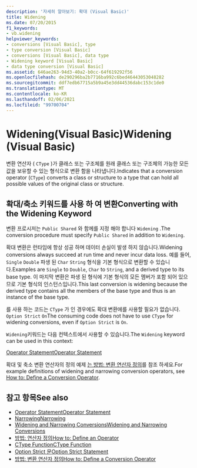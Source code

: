 ```yaml
---
description: '자세히 알아보기: 확대 (Visual Basic)'
title: Widening
ms.date: 07/20/2015
f1_keywords:
- vb.widening
helpviewer_keywords:
- conversions [Visual Basic], type
- type conversion [Visual Basic]
- conversions [Visual Basic], data type
- Widening keyword [Visual Basic]
- data type conversion [Visual Basic]
ms.assetid: 646ae263-94d3-40a2-b0cc-64f619292f56
ms.openlocfilehash: de290296ba2b7716ba992c6bed46443053048282
ms.sourcegitcommit: ddf7edb67715a5b9a45e3dd44536dabc153c1de0
ms.translationtype: MT
ms.contentlocale: ko-KR
ms.lasthandoff: 02/06/2021
ms.locfileid: "99700704"
---
```

# <a name="widening-visual-basic"></a><span data-ttu-id="e8cb8-103">Widening(Visual Basic)</span><span class="sxs-lookup"><span data-stu-id="e8cb8-103">Widening (Visual Basic)</span></span>

<span data-ttu-id="e8cb8-104">변환 연산자 ( `CType` )가 클래스 또는 구조체를 원래 클래스 또는 구조체의 가능한 모든 값을 보유할 수 있는 형식으로 변환 함을 나타냅니다.</span><span class="sxs-lookup"><span data-stu-id="e8cb8-104">Indicates that a conversion operator (`CType`) converts a class or structure to a type that can hold all possible values of the original class or structure.</span></span>  
  
## <a name="converting-with-the-widening-keyword"></a><span data-ttu-id="e8cb8-105">확대/축소 키워드를 사용 하 여 변환</span><span class="sxs-lookup"><span data-stu-id="e8cb8-105">Converting with the Widening Keyword</span></span>  

 <span data-ttu-id="e8cb8-106">변환 프로시저는 `Public Shared` 와 함께를 지정 해야 합니다 `Widening` .</span><span class="sxs-lookup"><span data-stu-id="e8cb8-106">The conversion procedure must specify `Public Shared` in addition to `Widening`.</span></span>  
  
 <span data-ttu-id="e8cb8-107">확대 변환은 런타임에 항상 성공 하며 데이터 손실이 발생 하지 않습니다.</span><span class="sxs-lookup"><span data-stu-id="e8cb8-107">Widening conversions always succeed at run time and never incur data loss.</span></span> <span data-ttu-id="e8cb8-108">예를 들어, `Single` `Double` 파생 된 `Char` `String` 형식을 기본 형식으로 변환할 수 있습니다.</span><span class="sxs-lookup"><span data-stu-id="e8cb8-108">Examples are `Single` to `Double`, `Char` to `String`, and a derived type to its base type.</span></span> <span data-ttu-id="e8cb8-109">이 마지막 변환은 파생 된 형식에 기본 형식의 모든 멤버가 포함 되어 있으므로 기본 형식의 인스턴스입니다.</span><span class="sxs-lookup"><span data-stu-id="e8cb8-109">This last conversion is widening because the derived type contains all the members of the base type and thus is an instance of the base type.</span></span>  
  
 <span data-ttu-id="e8cb8-110">를 사용 하는 코드는 `CType` 가 인 경우에도 확대 변환에를 사용할 필요가 없습니다. `Option Strict` `On`</span><span class="sxs-lookup"><span data-stu-id="e8cb8-110">The consuming code does not have to use `CType` for widening conversions, even if `Option Strict` is `On`.</span></span>  
  
 <span data-ttu-id="e8cb8-111">`Widening`키워드는 다음 컨텍스트에서 사용할 수 있습니다.</span><span class="sxs-lookup"><span data-stu-id="e8cb8-111">The `Widening` keyword can be used in this context:</span></span>  
  
 [<span data-ttu-id="e8cb8-112">Operator Statement</span><span class="sxs-lookup"><span data-stu-id="e8cb8-112">Operator Statement</span></span>](../statements/operator-statement.md)  
  
 <span data-ttu-id="e8cb8-113">확대 및 축소 변환 연산자의 정의 예제 [는 방법: 변환 연산자 정의](../../programming-guide/language-features/procedures/how-to-define-a-conversion-operator.md)를 참조 하세요.</span><span class="sxs-lookup"><span data-stu-id="e8cb8-113">For example definitions of widening and narrowing conversion operators, see [How to: Define a Conversion Operator](../../programming-guide/language-features/procedures/how-to-define-a-conversion-operator.md).</span></span>  
  
## <a name="see-also"></a><span data-ttu-id="e8cb8-114">참고 항목</span><span class="sxs-lookup"><span data-stu-id="e8cb8-114">See also</span></span>

- [<span data-ttu-id="e8cb8-115">Operator Statement</span><span class="sxs-lookup"><span data-stu-id="e8cb8-115">Operator Statement</span></span>](../statements/operator-statement.md)
- [<span data-ttu-id="e8cb8-116">Narrowing</span><span class="sxs-lookup"><span data-stu-id="e8cb8-116">Narrowing</span></span>](narrowing.md)
- [<span data-ttu-id="e8cb8-117">Widening and Narrowing Conversions</span><span class="sxs-lookup"><span data-stu-id="e8cb8-117">Widening and Narrowing Conversions</span></span>](../../programming-guide/language-features/data-types/widening-and-narrowing-conversions.md)
- [<span data-ttu-id="e8cb8-118">방법: 연산자 정의</span><span class="sxs-lookup"><span data-stu-id="e8cb8-118">How to: Define an Operator</span></span>](../../programming-guide/language-features/procedures/how-to-define-an-operator.md)
- [<span data-ttu-id="e8cb8-119">CType Function</span><span class="sxs-lookup"><span data-stu-id="e8cb8-119">CType Function</span></span>](../functions/ctype-function.md)
- [<span data-ttu-id="e8cb8-120">Option Strict 문</span><span class="sxs-lookup"><span data-stu-id="e8cb8-120">Option Strict Statement</span></span>](../statements/option-strict-statement.md)
- [<span data-ttu-id="e8cb8-121">방법: 변환 연산자 정의</span><span class="sxs-lookup"><span data-stu-id="e8cb8-121">How to: Define a Conversion Operator</span></span>](../../programming-guide/language-features/procedures/how-to-define-a-conversion-operator.md)
